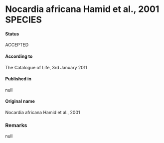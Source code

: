 Nocardia africana Hamid et al., 2001 SPECIES
=======

#### Status
ACCEPTED

#### According to
The Catalogue of Life, 3rd January 2011

#### Published in
null

#### Original name
Nocardia africana Hamid et al., 2001

### Remarks
null